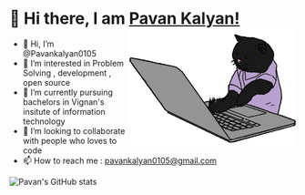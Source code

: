 <div>

# 👋 Hi there, I am <a href="http://pavankalyan.me/Portfolio/">Pavan Kalyan!</a> <img align='right' src="cat.gif" height="" width="300" alt="coding cat">
  
  
</div>


- 👋 Hi, I’m @Pavankalyan0105
- 👀 I’m interested in Problem Solving , development ,  open source
- 🌱 I’m currently pursuing bachelors in Vignan's insitute of information technology
- 💞️ I’m looking to collaborate with people who loves to code
- 📫 How to reach me : pavankalyan0105@gmail.com

<!---
Pavankalyan0105/Pavankalyan0105 is a ✨ special ✨ repository because its `README.md` (this file) appears on your GitHub profile.
You can click the Preview link to take a look at your changes.
--->

<!-- <img align="left" src="https://github-readme-stats.vercel.app/api/top-langs?username=Pavankalyan0105&show_icons=true&locale=en&layout=compact&theme=radical" alt="most used languages" />
<br/> -->

![Pavan's GitHub stats](https://github-readme-stats.vercel.app/api?username=Pavankalyan0105&show_icons=true&theme=radical&layout=compact)
